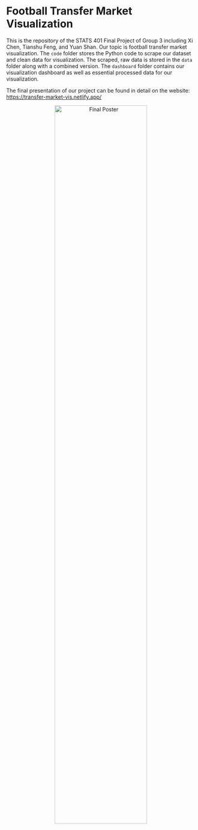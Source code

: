 # Football Transfer Market Visualization

This is the repository of the STATS 401 Final Project of Group 3 including Xi Chen, Tianshu Feng, and Yuan Shan. Our topic is football transfer market visualization. The `code` folder stores the Python code to scrape our dataset and clean data for visualization. The scraped, raw data is stored in the `data` folder along with a combined version. The `dashboard` folder contains our visualization dashboard as well as essential processed data for our visualization.

The final presentation of our project can be found in detail on the website: https://transfer-market-vis.netlify.app/

<div align="center">
  <img src="Final_Poster.png" alt="Final Poster" style="width:70%;">
</div>
